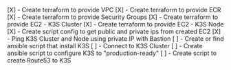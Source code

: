 [X] - Create terraform to provide VPC
[X] - Create terraform to provide ECR
[X] - Create terraform to provide Security Groups
[X] - Create terraform to provide EC2 - K3S Cluster
[X] - Create terraform to provide EC2 - K3S Node
[X] - Create script config to get public and private ips from created EC2
[X] - Ping K3S Cluster and Node using private IP with Bastion
[ ] - Create or find ansible script that install K3S
[ ] - Connect to K3S Cluster
[ ] - Create ansible script to configure K3S to "production-ready"
[ ] - Create script to create Route53 to K3S